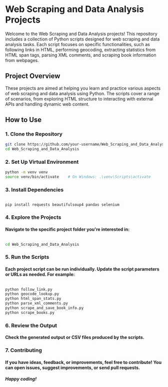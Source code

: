 # Web Scraping and Data Analysis Projects

Welcome to the Web Scraping and Data Analysis projects! This repository includes a collection of Python scripts designed for web scraping and data analysis tasks. Each script focuses on specific functionalities, such as following links in HTML, performing geocoding, extracting statistics from HTML span tags, parsing XML comments, and scraping book information from webpages.

## Project Overview

These projects are aimed at helping you learn and practice various aspects of web scraping and data analysis using Python. The scripts cover a range of scenarios, from exploring HTML structure to interacting with external APIs and handling dynamic web content.

## How to Use

### 1. Clone the Repository

```bash
git clone https://github.com/your-username/Web_Scraping_and_Data_Analysis.git
cd Web_Scraping_and_Data_Analysis
```
### 2. Set Up Virtual Environment

```bash
python -m venv venv
source venv/bin/activate    # On Windows: .\venv\Scripts\activate
```

### 3. Install Dependencies

```bash

pip install requests beautifulsoup4 pandas selenium
```

### 4. Explore the Projects

#### Navigate to the specific project folder you're interested in:

```bash

cd Web_Scraping_and_Data_Analysis
```
### 5. Run the Scripts

#### Each project script can be run individually. Update the script parameters or URLs as needed. For example:

```bash

python follow_link.py
python geocode_lookup.py
python html_span_stats.py
python parse_xml_comments.py
python scrape_and_save_book_info.py
python scrape_books.py
```
### 6. Review the Output

#### Check the generated output or CSV files produced by the scripts.


### 7. Contributing

#### If you have ideas, feedback, or improvements, feel free to contribute! You can open issues, suggest improvements, or send pull requests.

##### Happy coding!